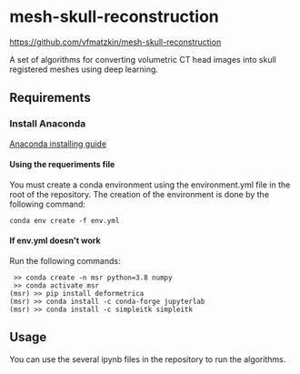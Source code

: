 # mesh-skull-reconstruction

https://github.com/vfmatzkin/mesh-skull-reconstruction

A set of algorithms for converting volumetric CT head images into skull registered meshes using deep learning.

## Requirements

### Install Anaconda

[Anaconda installing guide](https://docs.anaconda.com/anaconda/install/)

#### Using the requeriments file

[//]: # (TODO generate env.yml)
You must create a conda environment using the environment.yml file in the root of the repository. 
The creation of the environment is done by the following command:

```
conda env create -f env.yml
```

#### If env.yml doesn't work

Run the following commands:

```
 >> conda create -n msr python=3.8 numpy
 >> conda activate msr
(msr) >> pip install deformetrica
(msr) >> conda install -c conda-forge jupyterlab
(msr) >> conda install -c simpleitk simpleitk
```

## Usage
You can use the several ipynb files in the repository to run the algorithms.